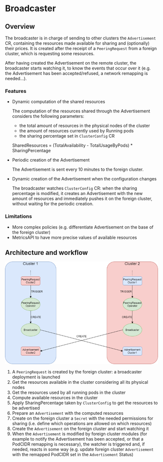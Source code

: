 # Broadcaster

## Overview
The broadcaster is in charge of sending to other clusters the `Advertisement` CR, containing the resources made available 
for sharing and (optionally) their prices. 
It is created after the receipt of a `PeeringRequest` from a foreign cluster, which is requesting some resources.

After having created the Advertisement on the remote cluster, the broadcaster starts watching it, to know the events that occur over it
(e.g. the Advertisement has been accepted/refused, a network remapping is needed...).

### Features
* Dynamic computation of the shared resources

  The computation of the resources shared through the Advertisement considers the following parameters:
    - the total amount of resources in the physical nodes of the cluster
    - the amount of resources currently used by Running pods
    - the sharing percentage set in `ClusterConfig` CR
 
   SharedResources = (TotalAvailability - TotalUsageByPods) * SharingPercentage
* Periodic creation of the Advertisement

   The Advertisement is sent every 10 minutes to the foreign cluster.
* Dynamic creation of the Advertisement when the configuration changes

   The broadcaster watches `ClusterConfig` CR: when the sharing percentage is modified, it creates an Advertisement with the new
   amount of resources and immediately pushes it on the foreign cluster, without waiting for the periodic creation.

### Limitations
* More complex policies (e.g. differentiate Advertisement on the base of the foreign cluster)
* MetricsAPI to have more precise values of available resources

## Architecture and workflow
![](../images/advertisement-protocol/broadcaster-workflow.png)

1. A `PeeringRequest` is created by the foreign cluster: a broadcaster deployment is launched
2. Get the resources available in the cluster considering all its physical nodes
3. Get the resources used by all running pods in the cluster
4. Compute available resources in the cluster
5. Apply SharingPercentage taken by `ClusterConfig` to get the resources to be advertised
6. Prepare an `Advertisement` with the computed resources
7. Create on the foreign cluster a `Secret` with the needed permissions for sharing (i.e. define which operations are allowed on which resources)
8. Create the `Advertisement` on the foreign cluster and start watching it
9. When the `Advertisement` is modified by foreign cluster modules (for example to notify the Advertisement has been accepted,
   or that a PodCIDR remapping is necessary), the watcher is triggered and, if needed, reacts in some way
   (e.g. update foreign cluster `Advertisement` with the remapped PodCIDR set in the `Advertisement` Status)

